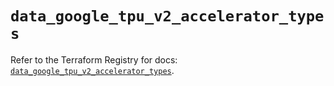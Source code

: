 # `data_google_tpu_v2_accelerator_types`

Refer to the Terraform Registry for docs: [`data_google_tpu_v2_accelerator_types`](https://registry.terraform.io/providers/hashicorp/google-beta/5.38.0/docs/data-sources/google_tpu_v2_accelerator_types).
